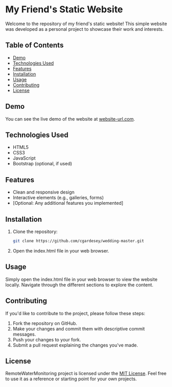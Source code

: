 # My Friend's Static Website

Welcome to the repository of my friend's static website! This simple website was developed as a personal project to showcase their work and interests.

## Table of Contents

- [Demo](#demo)
- [Technologies Used](#technologies-used)
- [Features](#features)
- [Installation](#installation)
- [Usage](#usage)
- [Contributing](#contributing)
- [License](#license)

## Demo

You can see the live demo of the website at [website-url.com](https://www.website-url.com).

## Technologies Used

- HTML5
- CSS3
- JavaScript
- Bootstrap (optional, if used)

## Features

- Clean and responsive design
- Interactive elements (e.g., galleries, forms)
- [Optional: Any additional features you implemented]

## Installation

1. Clone the repository:

   ```bash
   git clone https://github.com/cgardesey/wedding-master.git
2. Open the index.html file in your web browser.

## Usage

Simply open the index.html file in your web browser to view the website locally. Navigate through the different sections to explore the content.

## Contributing

If you'd like to contribute to the project, please follow these steps:

1. Fork the repository on GitHub.
2. Make your changes and commit them with descriptive commit messages.
3. Push your changes to your fork.
4. Submit a pull request explaining the changes you've made. 

## License

RemoteWaterMonitoring project is licensed under the [MIT License](https://opensource.org/licenses/MIT). Feel free to use it as a reference or starting point for your own projects.

